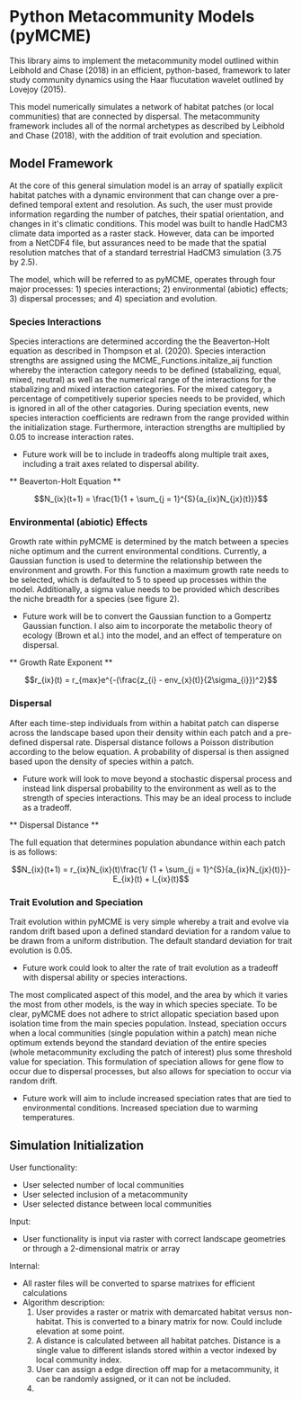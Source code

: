 # Python Metacommunity Models (pyMCME)

This library aims to implement the metacommunity model outlined within Leibhold and Chase (2018) in an efficient, python-based, framework to later study community dynamics using the Haar flucutation wavelet outlined by Lovejoy (2015).

This model numerically simulates a network of habitat patches (or local communities) that are connected by dispersal. The metacommunity framework includes all of the normal archetypes as described by Leibhold and Chase (2018), with the addition of trait evolution and speciation.  

## Model Framework

At the core of this general simulation model is an array of spatially explicit habitat patches with a dynamic environment that can change over a pre-defined temporal extent and resolution. As such, the user must provide information regarding the number of patches, their spatial orientation, and changes in it's climatic conditions. This model was built to handle HadCM3 climate data imported as a raster stack. However, data can be imported from a NetCDF4 file, but assurances need to be made that the spatial resolution matches that of a standard terrestrial HadCM3 simulation (3.75 by 2.5).   

The model, which will be referred to as pyMCME, operates through four major processes: 1) species interactions; 2) environmental (abiotic) effects; 3) dispersal processes; and 4) speciation and evolution.

### Species Interactions

Species interactions are determined according the the Beaverton-Holt equation as described in Thompson et al. (2020). Species interaction strengths are assigned using the MCME_Functions.initalize_aij function whereby the interaction category needs to be defined (stabalizing, equal, mixed, neutral) as well as the numerical range of the interactions for the stabalizing and mixed interaction categories. For the mixed category, a percentage of competitively superior species needs to be provided, which is ignored in all of the other catagories. During speciation events, new species interaction coefficients are redrawn from the range provided within the initialization stage. Furthermore, interaction strengths are multiplied by 0.05 to increase interaction rates.

* Future work will be to include in tradeoffs along multiple trait axes, including a trait axes related to dispersal ability.

** Beaverton-Holt Equation **
```math
N_{ix}(t+1) = \frac{1}{1 + \sum_{j = 1}^{S}{a_{ix}N_{jx}(t)}}
```

### Environmental (abiotic) Effects

Growth rate within pyMCME is determined by the match between a species niche optimum and the current environmental conditions. Currently, a Gaussian function is used to determine the relationship between the environment and growth. For this function a maximum growth rate needs to be selected, which is defaulted to 5 to speed up processes within the model. Additionally, a sigma value needs to be provided which describes the niche breadth for a species (see figure 2).

* Future work will be to convert the Gaussian function to a Gompertz Gaussian function. I also aim to incorporate the metabolic theory of ecology (Brown et al.) into the model, and an effect of temperature on dispersal.

** Growth Rate Exponent **
```math
r_{ix}(t) = r_{max}e^{-(\frac{z_{i} - env_{x}(t)}{2\sigma_{i}})^2}
```

### Dispersal

After each time-step individuals from within a habitat patch can disperse across the landscape based upon their density within each patch and a pre-defined dispersal rate. Dispersal distance follows a Poisson distribution according to the below equation. A probability of dispersal is then assigned based upon the density of species within a patch.

* Future work will look to move beyond a stochastic dispersal process and instead link dispersal probability to the environment as well as to the strength of species interactions. This may be an ideal process to include as a tradeoff.    

** Dispersal Distance **
```math

```

The full equation that determines population abundance within each patch is as follows:
```math
N_{ix}(t+1) = r_{ix}N_{ix}(t)\frac{1/ {1 + \sum_{j = 1}^{S}{a_{ix}N_{jx}(t)}}-E_{ix}(t) + I_{ix}(t)
```
 

### Trait Evolution and Speciation

Trait evolution within pyMCME is very simple whereby a trait and evolve via random drift based upon a defined standard deviation for a random value to be drawn from a uniform distribution. The default standard deviation for trait evolution is 0.05.

* Future work could look to alter the rate of trait evolution as a tradeoff with dispersal ability or species interactions.

The most complicated aspect of this model, and the area by which it varies the most from other models, is the way in which species speciate. To be clear, pyMCME does not adhere to strict allopatic speciation based upon isolation time from the main species population. Instead, speciation occurs when a local communities (single population within a patch) mean niche optimum extends beyond the standard deviation of the entire species (whole metacommunity excluding the patch of interest) plus some threshold value for speciation. This formulation of speciation allows for gene flow to occur due to dispersal processes, but also allows for speciation to occur via random drift.

* Future work will aim to include increased speciation rates that are tied to environmental conditions. Increased speciation due to warming temperatures.

## Simulation Initialization
User functionality:
- User selected number of local communities
- User selected inclusion of a metacommunity
- User selected distance between local communities

Input:
- User functionality is input via raster with correct landscape geometries or through a 2-dimensional matrix or array

Internal:
- All raster files will be converted to sparse matrixes for efficient calculations
- Algorithm description:
  1) User provides a raster or matrix with demarcated habitat versus non-habitat. This is converted to a binary matrix for now. Could include elevation at some point.
  2) A distance is calculated between all habitat patches. Distance is a single value to different islands stored within a vector indexed by local community index.
  3) User can assign a edge direction off map for a metacommunity, it can be randomly assigned, or it can not be included.
  4)
